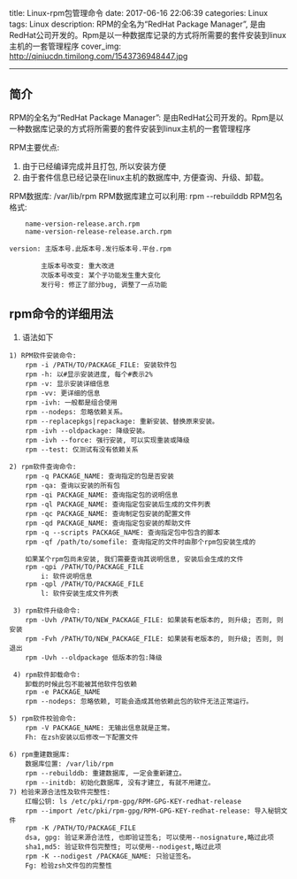 title: Linux-rpm包管理命令
date: 2017-06-16 22:06:39
categories: Linux
tags: Linux
description: RPM的全名为“RedHat Package Manager”, 是由RedHat公司开发的。Rpm是以一种数据库记录的方式将所需要的套件安装到linux主机的一套管理程序
cover_img: http://qiniucdn.timilong.com/1543736948447.jpg

---

## 简介

RPM的全名为“RedHat Package Manager”: 是由RedHat公司开发的。Rpm是以一种数据库记录的方式将所需要的套件安装到linux主机的一套管理程序

RPM主要优点: 
 1. 由于已经编译完成并且打包, 所以安装方便
 2. 由于套件信息已经记录在linux主机的数据库中, 方便查询、升级、卸载。

RPM数据库: /var/lib/rpm
RPM数据库建立可以利用: rpm --rebuilddb
RPM包名格式: 
```
    name-version-release.arch.rpm
    name-version-release-release.arch.rpm
```
    version: 主版本号.此版本号.发行版本号.平台.rpm
```
        主版本号改变: 重大改进
        次版本号改变: 某个子功能发生重大变化
        发行号: 修正了部分bug, 调整了一点功能
```

## rpm命令的详细用法
1. 语法如下
```
1) RPM软件安装命令:
    rpm -i /PATH/TO/PACKAGE_FILE: 安装软件包
    rpm -h: 以#显示安装进度, 每个#表示2%
    rpm -v: 显示安装详细信息
    rpm -vv: 更详细的信息
    rpm -ivh: 一般都是组合使用
    rpm --nodeps: 忽略依赖关系。
    rpm --replacepkgs|repackage: 重新安装、替换原来安装。
    rpm -ivh --oldpackage: 降级安装。
    rpm -ivh --force: 强行安装, 可以实现重装或降级
    rpm --test: 仅测试有没有依赖关系

2) rpm软件查询命令: 
    rpm -q PACKAGE_NAME: 查询指定的包是否安装
    rpm -qa: 查询以安装的所有包
    rpm -qi PACKAGE_NAME: 查询指定包的说明信息
    rpm -ql PACKAGE_NAME: 查询指定包安装后生成的文件列表
    rpm -qc PACKAGE_NAME: 查询制定包安装的配置文件
    rpm -qd PACKAGE_NAME: 查询指定包安装的帮助文件
    rpm -q --scripts PACKAGE_NAME: 查询指定包中包含的脚本
    rpm -qf /path/to/somefile: 查询指定的文件时由那个rpm包安装生成的

    如果某个rpm包尚未安装, 我们需要查询其说明信息, 安装后会生成的文件
    rpm -qpi /PATH/TO/PACKAGE_FILE
        i: 软件说明信息
    rpm -qpl /PATH/TO/PACKAGE_FILE
        l: 软件安装生成文件列表
 
 3) rpm软件升级命令:
    rpm -Uvh /PATH/TO/NEW_PACKAGE_FILE: 如果装有老版本的, 则升级; 否则, 则安装
    rpm -Fvh /PATH/TO/NEW_PACKAGE_FILE: 如果装有老版本的, 则升级; 否则, 则退出
    rpm -Uvh --oldpackage 低版本的包:降级
    
 4) rpm软件卸载命令:
    卸载的时候此包不能被其他软件包依赖
    rpm -e PACKAGE_NAME
    rpm --nodeps: 忽略依赖, 可能会造成其他依赖此包的软件无法正常运行。

5) rpm软件校验命令: 
    rpm -V PACKAGE_NAME: 无输出信息就是正常。
    Fh: 在zsh安装以后修改一下配置文件 

6) rpm重建数据库:
    数据库位置: /var/lib/rpm
    rpm --rebuilddb: 重建数据库, 一定会重新建立。
    rpm --initdb: 初始化数据库, 没有才建立, 有就不用建立。
7) 检验来源合法性及软件完整性: 
    红帽公钥: ls /etc/pki/rpm-gpg/RPM-GPG-KEY-redhat-release
    rpm --import /etc/pki/rpm-gpg/RPM-GPG-KEY-redhat-release: 导入秘钥文件 
    rpm -K /PATH/TO/PACKAGE_FILE
    dsa, gpg: 验证来源合法性, 也即验证签名; 可以使用--nosignature,略过此项
    sha1,md5: 验证软件包完整性; 可以使用--nodigest,略过此项
    rpm -K --nodigest /PACKAGE_NAME: 只验证签名。
    Fg: 检验zsh文件包的完整性
```


